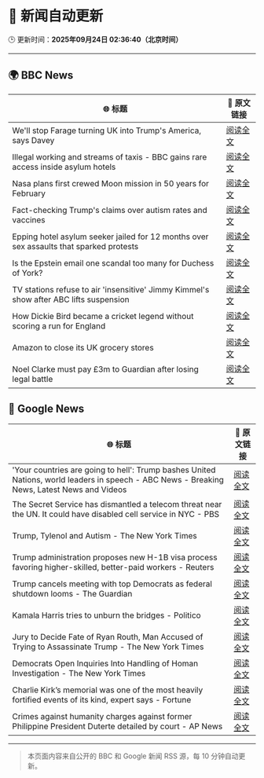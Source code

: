 # 🧠 新闻自动更新

🕒 更新时间：**2025年09月24日 02:36:40（北京时间）**

---

## 🌍 BBC News

| 🌐 标题 | 🔗 原文链接 |
|--------|-------------|
| We'll stop Farage turning UK into Trump's America, says Davey | [阅读全文](https://www.bbc.com/news/articles/c4g7py75g0ko?at_medium=RSS&at_campaign=rss) |
| Illegal working and streams of taxis - BBC gains rare access inside asylum hotels | [阅读全文](https://www.bbc.com/news/articles/cwy8ee2w73jo?at_medium=RSS&at_campaign=rss) |
| Nasa plans first crewed Moon mission in 50 years for February | [阅读全文](https://www.bbc.com/news/articles/cy7pegvz17yo?at_medium=RSS&at_campaign=rss) |
| Fact-checking Trump's claims over autism rates and vaccines | [阅读全文](https://www.bbc.com/news/articles/cj07e3rjev2o?at_medium=RSS&at_campaign=rss) |
| Epping hotel asylum seeker jailed for 12 months over sex assaults that sparked protests | [阅读全文](https://www.bbc.com/news/articles/cp8j5vp7413o?at_medium=RSS&at_campaign=rss) |
| Is the Epstein email one scandal too many for Duchess of York? | [阅读全文](https://www.bbc.com/news/articles/czx0nr29neeo?at_medium=RSS&at_campaign=rss) |
| TV stations refuse to air 'insensitive' Jimmy Kimmel's show after ABC lifts suspension | [阅读全文](https://www.bbc.com/news/articles/cy4j0zldevyo?at_medium=RSS&at_campaign=rss) |
| How Dickie Bird became a cricket legend without scoring a run for England | [阅读全文](https://www.bbc.com/sport/cricket/articles/c3e7pylgzz2o?at_medium=RSS&at_campaign=rss) |
| Amazon to close its UK grocery stores | [阅读全文](https://www.bbc.com/news/articles/cx2xnkkn9ywo?at_medium=RSS&at_campaign=rss) |
| Noel Clarke must pay £3m to Guardian after losing legal battle | [阅读全文](https://www.bbc.com/news/articles/ced56jjnwz1o?at_medium=RSS&at_campaign=rss) |

## 📰 Google News

| 🌐 标题 | 🔗 原文链接 |
|--------|-------------|
| 'Your countries are going to hell': Trump bashes United Nations, world leaders in speech - ABC News - Breaking News, Latest News and Videos | [阅读全文](https://news.google.com/rss/articles/CBMinAFBVV95cUxOQUtVXzFjeFFVb3FKNkdnVVcteE55NXB2VmtkYXlncWJhMGE1SUpfU3g4MjdhS24xMkVhZUlrQ0d4UFJjNlU3R1p6Zk41aTduWGdSVnpCaE1UUDJHOFhLcXlGeU53YU1wOU93QVFiUmRpQ2pOMm5iZTF0TTRPaEhoeTFScnFNT2lZWUQ2b1hjTzk3cm81UTd6Zmp4MTbSAaIBQVVfeXFMUEtxTlZzX0FmWl9GeW5wcmNici1MeGRjc2o2NTlnNjJvWE45bTJRY2lTUlB4cmhDRW5RemstMnFad1duX2RKSDBadVBiVU0tdGhTVDhYT3lTRlJzeUJKcnNXaVRLSzI5X2FZRGpRdXotSWF1dEw2cFFrdzN6ZEwxTDg0S254a1Fkc3QteVNiV0picHliLTlBTVJSX3MtdWtmM2d3?oc=5) |
| The Secret Service has dismantled a telecom threat near the UN. It could have disabled cell service in NYC - PBS | [阅读全文](https://news.google.com/rss/articles/CBMi2AFBVV95cUxNaTZEWi1kS0FxRXBOcFFZX1BnN0Jacy1TZ3FIc196d25OVjE1TFNEc2RvZFpQWjI0WEREQ2YtTUZTLXRlYUZwR0c0MElvUDZidGxNSEQ2NXFKODM1ZEtsUE9qbU5xLWRZTFh5MXB3US1sdjUyaEZlREloUWhkb2FnNTNpT1ZBcndFRjh6WkRhQlJxOHJrcHBjU2dHVjdjc05oVnNqZW9mZlZsYTk0R3p4V1B5THZiaVl2Yi1GRzZLX3JKTnNxaF9RR1RDQ29aUElnX3dCbjRQNmw?oc=5) |
| Trump, Tylenol and Autism - The New York Times | [阅读全文](https://news.google.com/rss/articles/CBMihgFBVV95cUxNQmM5RDFCalFUYU96Z0pBbFdEanp0dk1uNVU0Sms0Rk9EYzZyV2lzU1N4eENrNndNYkxBc3VNRFRGdUNVZXBzZjdSOFdGUGRkbEpvc2NQVXE0U0lXZlRoM1NSRlBSdlQ3X0g3MF9aMmZNbGJ3LVBQaHg0bHp0ZlJVSUJIbUNkZw?oc=5) |
| Trump administration proposes new H-1B visa process favoring higher-skilled, better-paid workers - Reuters | [阅读全文](https://news.google.com/rss/articles/CBMiwAFBVV95cUxNM3d3Z3dWa2Q3VENiNDczNjBkZ3gxMGtieklsc2FQWDVONXhoeU9UbmFndUhZZEZqaUlocDlYZEdxMHhUSkN1ejU2VzMtZnFaWllxMmRoZkhTSy1LWElUZmNaaVNITEpsMkJXTE4yZkx5M0pnaktDMTc2c04yMXZ0aWl1ZFhKNjNTNXNZbVJpalFxeFkzQldNWDdHNnp6Y0dISEZMc0tUWGtFR2dRTXdhbnhadi1XaHpqb0xCVklxbHY?oc=5) |
| Trump cancels meeting with top Democrats as federal shutdown looms - The Guardian | [阅读全文](https://news.google.com/rss/articles/CBMilgFBVV95cUxPa0ZPRm5zSldWaFlPZkNmcU91amM3RUZ2ZktIeUZUY3VOdXRrYmpyaS1SVm5sMk96SkZJU24wSFozMENUalBaSmlVS0FVWW9PUmhlbHg1Z0ZEOFNwR0ZHbHVuT3F0Ym1jRzNYSFREQ2RfOG5MLTZUU1lGajVlYS1lMWc2VUJiNVZDdTd1UnFTX2k2eDFOVXc?oc=5) |
| Kamala Harris tries to unburn the bridges - Politico | [阅读全文](https://news.google.com/rss/articles/CBMiiwFBVV95cUxOV1BSajg0WGZ4QWdGenRqZ3Nhc2l0cFY2MnNFNE1HaEJZUUdYWkVWMnc2REZqUExCUUxZR3dkbGtqbzdQc0dDMTdsQzZzQXNpSDFtUXVlb2lqdkMyTEphRUhVU1A3ZXdVSjYtOEFOaDJYUl9EN0EwN2lWWnNsbzZNejBkQ2pocHZ4dUdV?oc=5) |
| Jury to Decide Fate of Ryan Routh, Man Accused of Trying to Assassinate Trump - The New York Times | [阅读全文](https://news.google.com/rss/articles/CBMifkFVX3lxTFBoclZJbWg1aTRFQzZhRXZadGMyYWVHTnFyMkFBWW1WQ1hKbDFqekFrT3BJeGltMjJlaHBzR2Z5ckFJVTZ2eHZiWnkxMUJUaVVSMURjYXozbzlwa0xSZEhRUFpZTGJ6MFVPTVg2N3J0MjJrb0E4bXd4TkktYV96dw?oc=5) |
| Democrats Open Inquiries Into Handling of Homan Investigation - The New York Times | [阅读全文](https://news.google.com/rss/articles/CBMijgFBVV95cUxNSjFkb1VtY1ZCbEI0d3NNSWNlVldBcGU5X1dlMl9Gc3JoUklyUmZrN0VKV0dJNGE5OUF6OTh4eDJkY0k0dWZIZFh0Z3lSUXEzd0pZbzV5VlhSTXloS0RlbTQ2akk1RWpaUDh3VkphcTdrdm1mN0pCc25QdUFSVlBUcXNVcWFfekxCdFAxbG9B?oc=5) |
| Charlie Kirk’s memorial was one of the most heavily fortified events of its kind, expert says - Fortune | [阅读全文](https://news.google.com/rss/articles/CBMiuAFBVV95cUxNbmNBakN6cFM4QTE5R2RyY05yMWw2Zk5qZFRNejFvd3hkdzBpTjRwbWwycGhvWFZqMGpqOFZ3dXRoUkZ6ZGU3X0lZU1pCeU5CbXB6cXFnVGFaS3FrRlZMeElybDB6aldYc2Z2cVpXMExHTnRnUEwwNVczM1E1X2pJWjZTdHhtRmlHaUgtWTQzWmppMWw1NTBFN0hlT1cwWm5FX1lUWm95T05uY09IeUpuc25hRnFIcURW?oc=5) |
| Crimes against humanity charges against former Philippine President Duterte detailed by court - AP News | [阅读全文](https://news.google.com/rss/articles/CBMimwFBVV95cUxNRGFoYVVxa1ctN3ZQOWQxa2QzZ0VjQ01KUXFOUVo4U0FzN1dCOVF1OTNaWUNmOExuenNuV0RmOFlPOTB2UVZNX3dlZkRzNlY2MmZydXdwOWk2dDY2US0xc3RpWV9xeXlBeUpncURKWkUyOHNLaUljZllWRjJlVzhLWU1GdHgwMmNLUWxWTmZJUE9rWm9KdHNWWGl2VQ?oc=5) |

---
> 本页面内容来自公开的 BBC 和 Google 新闻 RSS 源，每 10 分钟自动更新。